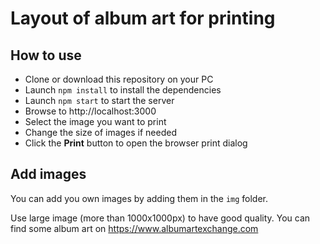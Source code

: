 # Layout of album art for printing

## How to use

- Clone or download this repository on your PC
- Launch `npm install` to install the dependencies
- Launch `npm start` to start the server
- Browse to http://localhost:3000
- Select the image you want to print
- Change the size of images if needed
- Click the **Print** button to open the browser print dialog

## Add images

You can add you own images by adding them in the `img` folder.

Use large image (more than 1000x1000px) to have good quality. You can find some album art on https://www.albumartexchange.com
